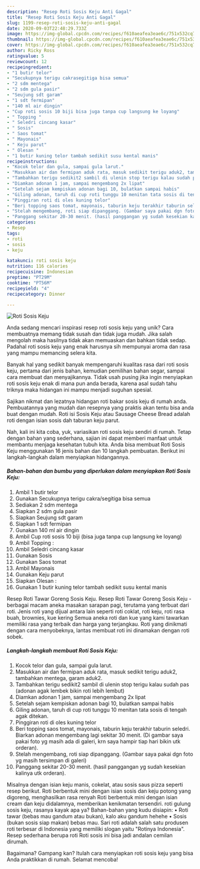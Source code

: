```yaml
---
description: "Resep Roti Sosis Keju Anti Gagal"
title: "Resep Roti Sosis Keju Anti Gagal"
slug: 1199-resep-roti-sosis-keju-anti-gagal
date: 2020-09-03T22:48:29.733Z
image: https://img-global.cpcdn.com/recipes/f610aeafea3eae6c/751x532cq70/roti-sosis-keju-foto-resep-utama.jpg
thumbnail: https://img-global.cpcdn.com/recipes/f610aeafea3eae6c/751x532cq70/roti-sosis-keju-foto-resep-utama.jpg
cover: https://img-global.cpcdn.com/recipes/f610aeafea3eae6c/751x532cq70/roti-sosis-keju-foto-resep-utama.jpg
author: Ricky Ross
ratingvalue: 5
reviewcount: 12
recipeingredient:
- "1 butir telor"
- "Secukupnya terigu cakrasegitiga bisa semua"
- "2 sdm mentega"
- "2 sdm gula pasir"
- "Seujung sdt garam"
- "1 sdt fermipan"
- "140 ml air dingin"
- "Cup roti sosis 10 biji bisa juga tanpa cup langsung ke loyang"
- " Topping "
- " Seledri cincang kasar"
- " Sosis"
- " Saos tomat"
- " Mayonais"
- " Keju parut"
- " Olesan "
- "1 butir kuning telor tambah sedikit susu kental manis"
recipeinstructions:
- "Kocok telor dan gula, sampai gula larut."
- "Masukkan air dan fermipan aduk rata, masuk sedikit terigu aduk2, tambahkan mentega, garam aduk2."
- "Tambahkan terigu sedikit2 sambil di ulenin stop terigu kalau sudah pas (adonan agak lembek bikin roti lebih lembut)"
- "Diamkan adonan 1 jam, sampai mengembang 2x lipat"
- "Setelah sejam kempiskan adonan bagi 10, bulatkan sampai habis"
- "Giling adonan, taruh di cup roti tunggu 10 menitan tata sosis di tengah agak ditekan."
- "Pinggiran roti di oles kuning telor"
- "Beri topping saos tomat, mayonais, taburin keju terakhir taburin seledri. Biarkan adonan mengembang lagi sekitar 30 menit. (Di gambar saya pakai foto yg masih ada di galeri, krn saya hampir tiap hari bikin utk orderan)."
- "Stelah mengembang, roti siap dipanggang. (Gambar saya pakai dgn foto yg masih tersimpan di galeri)"
- "Panggang sekitar 20-30 menit. (hasil panggangan yg sudah kesekian kalinya utk orderan)."
categories:
- Resep
tags:
- roti
- sosis
- keju

katakunci: roti sosis keju 
nutrition: 116 calories
recipecuisine: Indonesian
preptime: "PT29M"
cooktime: "PT56M"
recipeyield: "4"
recipecategory: Dinner

---
```



![Roti Sosis Keju](https://img-global.cpcdn.com/recipes/f610aeafea3eae6c/751x532cq70/roti-sosis-keju-foto-resep-utama.jpg)

Anda sedang mencari inspirasi resep roti sosis keju yang unik? Cara membuatnya memang tidak susah dan tidak juga mudah. Jika salah mengolah maka hasilnya tidak akan memuaskan dan bahkan tidak sedap. Padahal roti sosis keju yang enak harusnya sih mempunyai aroma dan rasa yang mampu memancing selera kita.

Banyak hal yang sedikit banyak mempengaruhi kualitas rasa dari roti sosis keju, pertama dari jenis bahan, kemudian pemilihan bahan segar, sampai cara membuat dan menyajikannya. Tidak usah pusing jika ingin menyiapkan roti sosis keju enak di mana pun anda berada, karena asal sudah tahu triknya maka hidangan ini mampu menjadi suguhan spesial.

Sajikan nikmat dan lezatnya hidangan roti bakar sosis keju di rumah anda. Pembuatannya yang mudah dan resepnya yang praktis akan tentu bisa anda buat dengan mudah. Roti isi Sosis Keju atau Sausage Cheese Bread adalah roti dengan isian sosis dah taburan keju parut.


Nah, kali ini kita coba, yuk, variasikan roti sosis keju sendiri di rumah. Tetap dengan bahan yang sederhana, sajian ini dapat memberi manfaat untuk membantu menjaga kesehatan tubuh kita. Anda bisa membuat Roti Sosis Keju menggunakan 16 jenis bahan dan 10 langkah pembuatan. Berikut ini langkah-langkah dalam menyiapkan hidangannya.

<!--inarticleads1-->

##### Bahan-bahan dan bumbu yang diperlukan dalam menyiapkan Roti Sosis Keju:

1. Ambil 1 butir telor
1. Gunakan Secukupnya terigu cakra/segitiga bisa semua
1. Sediakan 2 sdm mentega
1. Siapkan 2 sdm gula pasir
1. Siapkan Seujung sdt garam
1. Siapkan 1 sdt fermipan
1. Gunakan 140 ml air dingin
1. Ambil Cup roti sosis 10 biji (bisa juga tanpa cup langsung ke loyang)
1. Ambil  Topping :
1. Ambil  Seledri cincang kasar
1. Gunakan  Sosis
1. Gunakan  Saos tomat
1. Ambil  Mayonais
1. Gunakan  Keju parut
1. Siapkan  Olesan :
1. Gunakan 1 butir kuning telor tambah sedikit susu kental manis


Resep Roti Tawar Goreng Sosis Keju. Resep Roti Tawar Goreng Sosis Keju - berbagai macam aneka masakan sarapan pagi, terutama yang terbuat dari roti. Jenis roti yang dijual antara lain seperti roti coklat, roti keju, roti rasa buah, brownies, kue kering Semua aneka roti dan kue yang kami tawarkan memiliki rasa yang terbaik dan harga yang terjangkau. Roti yang dinikmati dengan cara menyobeknya, lantas membuat roti ini dinamakan dengan roti sobek. 

<!--inarticleads2-->

##### Langkah-langkah membuat Roti Sosis Keju:

1. Kocok telor dan gula, sampai gula larut.
1. Masukkan air dan fermipan aduk rata, masuk sedikit terigu aduk2, tambahkan mentega, garam aduk2.
1. Tambahkan terigu sedikit2 sambil di ulenin stop terigu kalau sudah pas (adonan agak lembek bikin roti lebih lembut)
1. Diamkan adonan 1 jam, sampai mengembang 2x lipat
1. Setelah sejam kempiskan adonan bagi 10, bulatkan sampai habis
1. Giling adonan, taruh di cup roti tunggu 10 menitan tata sosis di tengah agak ditekan.
1. Pinggiran roti di oles kuning telor
1. Beri topping saos tomat, mayonais, taburin keju terakhir taburin seledri. Biarkan adonan mengembang lagi sekitar 30 menit. (Di gambar saya pakai foto yg masih ada di galeri, krn saya hampir tiap hari bikin utk orderan).
1. Stelah mengembang, roti siap dipanggang. (Gambar saya pakai dgn foto yg masih tersimpan di galeri)
1. Panggang sekitar 20-30 menit. (hasil panggangan yg sudah kesekian kalinya utk orderan).


Misalnya dengan isian keju manis, cokelat, atau sosis saus pizza seperti resep berikut. Roti berbentuk mini dengan isian sosis dan keju potong yang digoreng, menghasilkan rasa renyah Roti berbentuk mini dengan isian cream dan keju didalamnya, memberikan kenikmatan tersendiri. roti gulung sosis keju, rasanya kayak apa ya? Bahan-bahan yang kudu disiapin: • Roti tawar (bebas mau gandum atau bukan), kalo aku gandum hehehe • Sosis (bukan sosis siap makan) bebas mau. Sari roti adalah salah satu produsen roti terbesar di Indonesia yang memiliki slogan yaitu &#34;Rotinya Indonesia&#34;. Resep sederhana berupa roti Roti sosis ini bisa jadi andalan cemilan dirumah. 

Bagaimana? Gampang kan? Itulah cara menyiapkan roti sosis keju yang bisa Anda praktikkan di rumah. Selamat mencoba!
